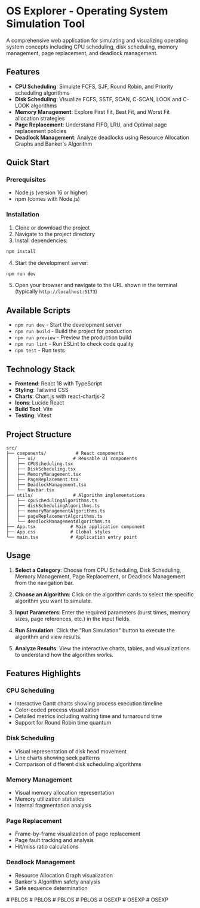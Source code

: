# OS Explorer - Operating System Simulation Tool

A comprehensive web application for simulating and visualizing operating system concepts including CPU scheduling, disk scheduling, memory management, page replacement, and deadlock management.

## Features

- **CPU Scheduling**: Simulate FCFS, SJF, Round Robin, and Priority scheduling algorithms
- **Disk Scheduling**: Visualize FCFS, SSTF, SCAN, C-SCAN, LOOK and C-LOOK algorithms
- **Memory Management**: Explore First Fit, Best Fit, and Worst Fit allocation strategies
- **Page Replacement**: Understand FIFO, LRU, and Optimal page replacement policies
- **Deadlock Management**: Analyze deadlocks using Resource Allocation Graphs and Banker's Algorithm

## Quick Start

### Prerequisites
- Node.js (version 16 or higher)
- npm (comes with Node.js)

### Installation

1. Clone or download the project
2. Navigate to the project directory
3. Install dependencies:
```bash
npm install
```

4. Start the development server:
```bash
npm run dev
```

5. Open your browser and navigate to the URL shown in the terminal (typically `http://localhost:5173`)

## Available Scripts

- `npm run dev` - Start the development server
- `npm run build` - Build the project for production
- `npm run preview` - Preview the production build
- `npm run lint` - Run ESLint to check code quality
- `npm test` - Run tests

## Technology Stack

- **Frontend**: React 18 with TypeScript
- **Styling**: Tailwind CSS
- **Charts**: Chart.js with react-chartjs-2
- **Icons**: Lucide React
- **Build Tool**: Vite
- **Testing**: Vitest

## Project Structure

```
src/
├── components/           # React components
│   ├── ui/              # Reusable UI components
│   ├── CPUScheduling.tsx
│   ├── DiskScheduling.tsx
│   ├── MemoryManagement.tsx
│   ├── PageReplacement.tsx
│   ├── DeadlockManagement.tsx
│   └── Navbar.tsx
├── utils/               # Algorithm implementations
│   ├── cpuSchedulingAlgorithms.ts
│   ├── diskSchedulingAlgorithms.ts
│   ├── memoryManagementAlgorithms.ts
│   ├── pageReplacementAlgorithms.ts
│   └── deadlockManagementAlgorithms.ts
├── App.tsx             # Main application component
├── App.css             # Global styles
└── main.tsx            # Application entry point
```

## Usage

1. **Select a Category**: Choose from CPU Scheduling, Disk Scheduling, Memory Management, Page Replacement, or Deadlock Management from the navigation bar.

2. **Choose an Algorithm**: Click on the algorithm cards to select the specific algorithm you want to simulate.

3. **Input Parameters**: Enter the required parameters (burst times, memory sizes, page references, etc.) in the input fields.

4. **Run Simulation**: Click the "Run Simulation" button to execute the algorithm and view results.

5. **Analyze Results**: View the interactive charts, tables, and visualizations to understand how the algorithm works.

## Features Highlights

### CPU Scheduling
- Interactive Gantt charts showing process execution timeline
- Color-coded process visualization
- Detailed metrics including waiting time and turnaround time
- Support for Round Robin time quantum

### Disk Scheduling
- Visual representation of disk head movement
- Line charts showing seek patterns
- Comparison of different disk scheduling algorithms

### Memory Management
- Visual memory allocation representation
- Memory utilization statistics
- Internal fragmentation analysis

### Page Replacement
- Frame-by-frame visualization of page replacement
- Page fault tracking and analysis
- Hit/miss ratio calculations

### Deadlock Management
- Resource Allocation Graph visualization
- Banker's Algorithm safety analysis
- Safe sequence determination



#   P B L O S 
 
 #   P B L O S 
 
 #   P B L O S 
 
 #   P B L O S 
 
 #   O S E X P 
 
 #   O S E X P 
 
 #   O S E X P 
 
 
